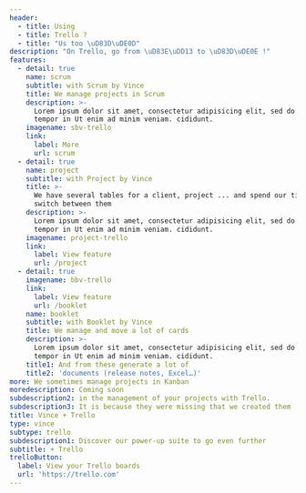 ```yaml
---
header:
  - title: Using
  - title: Trello ?
  - title: "Us too \uD83D\uDE0D"
description: "On Trello, go from \uD83E\uDD13 to \uD83D\uDE0E !"
features:
  - detail: true
    name: scrum
    subtitle: with Scrum by Vince
    title: We manage projects in Scrum
    description: >-
      Lorem ipsum dolor sit amet, consectetur adipisicing elit, sed do eiusmod
      tempor in Ut enim ad minim veniam. cididunt.
    imagename: sbv-trello
    link:
      label: More
      url: scrum
  - detail: true
    name: project
    subtitle: with Project by Vince
    title: >-
      We have several tables for a client, project ... and spend our time to
      switch between them
    description: >-
      Lorem ipsum dolor sit amet, consectetur adipisicing elit, sed do eiusmod
      tempor in Ut enim ad minim veniam. cididunt.
    imagename: project-trello
    link:
      label: View feature
      url: /project
  - detail: true
    imagename: bbv-trello
    link:
      label: View feature
      url: /booklet
    name: booklet
    subtitle: with Booklet by Vince
    title: We manage and move a lot of cards
    description: >-
      Lorem ipsum dolor sit amet, consectetur adipisicing elit, sed do eiusmod
      tempor in Ut enim ad minim veniam. cididunt.
    title1: And from these generate a lot of
    title2: 'documents (release notes, Excel…)'
more: We sometimes manage projects in Kanban
moredescription: Coming soon
subdescription2: in the management of your projects with Trello.
subdescription3: It is because they were missing that we created them ...
title: Vince + Trello
type: vince
subtype: trello
subdescription1: Discover our power-up suite to go even further
subtitle: + Trello
trelloButton:
  label: View your Trello boards
  url: 'https://trello.com'
---
```


